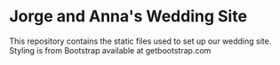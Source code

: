 # Jorge and Anna's Wedding Site
This repository contains the static files used to set up our wedding site.
Styling is from Bootstrap available at getbootstrap.com
